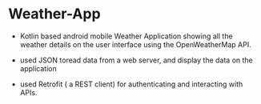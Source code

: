 # Weather-App
* Kotlin based android mobile Weather Application showing all 
the weather details on the user interface using the
OpenWeatherMap API.

*  used JSON toread data from a web server, and display the 
data on the application

* used Retrofit ( a REST client) for authenticating and
interacting with APIs.
